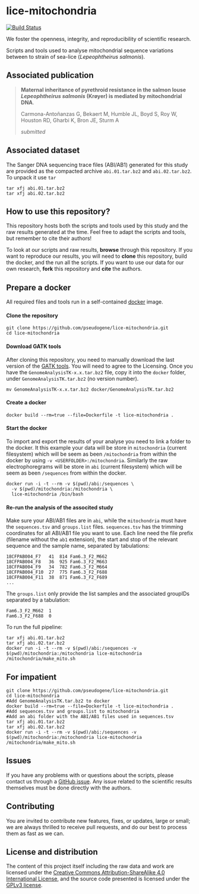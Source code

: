 # lice-mitochondria

[![Build Status](https://travis-ci.org/pseudogene/lice-mitochondria.svg?branch=master)](https://travis-ci.org/pseudogene/lice-mitochondria)

We foster the openness, integrity, and reproducibility of scientific research.

Scripts and tools used to analyse mitochondrial sequence variations between to strain of sea-lice (_Lepeophtheirus salmonis_).


## Associated publication

>**Maternal inheritance of pyrethroid resistance in the salmon louse _Lepeophtheirus salmonis_ (Krøyer) is mediated by mitochondrial DNA**.
>
>Carmona-Antoñanzas G, Bekaert M, Humble JL, Boyd S, Roy W, Houston RD, Gharbi K, Bron JE, Sturm A
>
>_submitted_


## Associated dataset

The Sanger DNA sequencing trace files (ABI/AB1) generated for this study are provided as the compacted archive `abi.01.tar.bz2` and `abi.02.tar.bz2`. To unpack it use `tar`

```
tar xfj abi.01.tar.bz2
tar xfj abi.02.tar.bz2
```


## How to use this repository?

This repository hosts both the scripts and tools used by this study and the raw results generated at the time. Feel free to adapt the scripts and tools, but remember to cite their authors!

To look at our scripts and raw results, **browse** through this repository. If you want to reproduce our results, you will need to **clone** this repository, build the docker, and the run all the scripts. If you want to use our data for our own research, **fork** this repository and **cite** the authors.


## Prepare a docker

All required files and tools run in a self-contained [docker](https://www.docker.com/) image.

#### Clone the repository

```
git clone https://github.com/pseudogene/lice-mitochondria.git
cd lice-mitochondria
```

#### Download GATK tools

After cloning this repository, you need to manually download the last version of the [GATK tools](https://www.broadinstitute.org/gatk/download/). You will need to agree to the Licensing. Once you have the `GenomeAnalysisTK-x.x.tar.bz2` file, copy it into the `docker` folder, under `GenomeAnalysisTK.tar.bz2` (no version number).

```
mv GenomeAnalysisTK-x.x.tar.bz2 docker/GenomeAnalysisTK.tar.bz2
```

#### Create a docker

```
docker build --rm=true --file=Dockerfile -t lice-mitochondria .
```

#### Start the docker

To import and export the results of your analyse you need to link a folder to the docker. It this example your data will be store in `mitochondria` (current filesystem) which will be seem as been `/mitochondria` from within the docker by using `-v <USERFOLDER>:/mitochondria`. Similarly the raw electrophoregrams will be store in `abi` (current filesystem) which will be seem as been `/sequences` from within the docker.

```
docker run -i -t --rm -v $(pwd)/abi:/sequences \
  -v $(pwd)/mitochondria:/mitochondria \
  lice-mitochondria /bin/bash
```

#### Re-run the analysis of the associted study

Make sure your ABI/AB1 files are in `abi`, while the `mitochondria` must have the `sequences.tsv` and `groups.list` files.  `sequences.tsv` has the trimming coordinates for all ABI/AB1 file you want to use. Each line need the file prefix (filename without the `ab1` extension), the start and stop of the relevant sequence and the sample name, separated by tabulations:

```
18CFPAB004_F7	41	814	Fam6.3_F2_M662
18CFPAB004_F8	36	925	Fam6.3_F2_M663
18CFPAB004_F9	34	782	Fam6.3_F2_M664
18CFPAB004_F10	27	775	Fam6.3_F2_F688
18CFPAB004_F11	38	871	Fam6.3_F2_F689
...
```

The `groups.list` only provide the list samples and the associated groupIDs separated by a tabulation:

```
Fam6.3_F2_M662	1
Fam6.3_F2_F688	0
```

To run the full pipeline:

```
tar xfj abi.01.tar.bz2
tar xfj abi.02.tar.bz2
docker run -i -t --rm -v $(pwd)/abi:/sequences -v $(pwd)/mitochondria:/mitochondria lice-mitochondria /mitochondria/make_mito.sh
```


## For impatient

```
git clone https://github.com/pseudogene/lice-mitochondria.git
cd lice-mitochondria
#Add GenomeAnalysisTK.tar.bz2 to docker
docker build --rm=true --file=Dockerfile -t lice-mitochondria .
#Add sequences.tsv and groups.list to mitochondria
#Add an abi folder with the ABI/AB1 files used in sequences.tsv
tar xfj abi.01.tar.bz2
tar xfj abi.02.tar.bz2
docker run -i -t --rm -v $(pwd)/abi:/sequences -v $(pwd)/mitochondria:/mitochondria lice-mitochondria /mitochondria/make_mito.sh
```


## Issues

If you have any problems with or questions about the scripts, please contact us through a [GitHub issue](https://github.com/pseudogene/lice-mitochondria/issues).
Any issue related to the scientific results themselves must be done directly with the authors.


## Contributing

You are invited to contribute new features, fixes, or updates, large or small; we are always thrilled to receive pull requests, and do our best to process them as fast as we can.


## License and distribution

The content of this project itself including the raw data and work are licensed under the [Creative Commons Attribution-ShareAlike 4.0 International License](http://creativecommons.org/licenses/by-sa/4.0/), and the source code presented is licensed under the [GPLv3 license](http://www.gnu.org/licenses/gpl-3.0.html).
